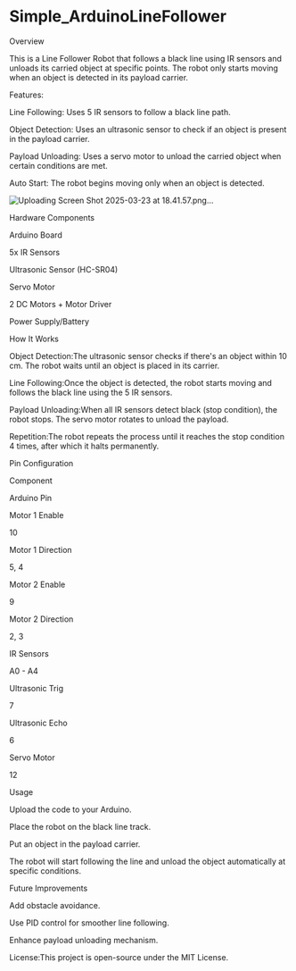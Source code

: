 # Simple_ArduinoLineFollower

Overview

This is a Line Follower Robot that follows a black line using IR sensors and unloads its carried object at specific points. The robot only starts moving when an object is detected in its payload carrier.

Features:

Line Following: Uses 5 IR sensors to follow a black line path.

Object Detection: Uses an ultrasonic sensor to check if an object is present in the payload carrier.

Payload Unloading: Uses a servo motor to unload the carried object when certain conditions are met.

Auto Start: The robot begins moving only when an object is detected.

![Uploading Screen Shot 2025-03-23 at 18.41.57.png…]()


Hardware Components

Arduino Board

5x IR Sensors

Ultrasonic Sensor (HC-SR04)

Servo Motor

2 DC Motors + Motor Driver

Power Supply/Battery

How It Works

Object Detection:The ultrasonic sensor checks if there's an object within 10 cm. The robot waits until an object is placed in its carrier.

Line Following:Once the object is detected, the robot starts moving and follows the black line using the 5 IR sensors.

Payload Unloading:When all IR sensors detect black (stop condition), the robot stops. The servo motor rotates to unload the payload.

Repetition:The robot repeats the process until it reaches the stop condition 4 times, after which it halts permanently.

Pin Configuration

Component

Arduino Pin

Motor 1 Enable

10

Motor 1 Direction

5, 4

Motor 2 Enable

9

Motor 2 Direction

2, 3

IR Sensors

A0 - A4

Ultrasonic Trig

7

Ultrasonic Echo

6

Servo Motor

12

Usage

Upload the code to your Arduino.

Place the robot on the black line track.

Put an object in the payload carrier.

The robot will start following the line and unload the object automatically at specific conditions.

Future Improvements

Add obstacle avoidance.

Use PID control for smoother line following.

Enhance payload unloading mechanism.

License:This project is open-source under the MIT License.

